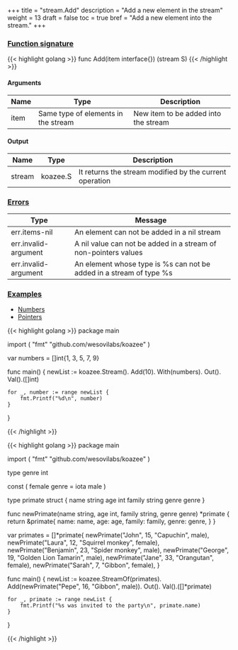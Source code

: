 +++
title = "stream.Add"
description = "Add a new element in the stream"
weight = 13
draft = false
toc = true
bref = "Add a new element into the stream."
+++

<h3 class="section-head" id="h-signature"><a href="#h-signature">Function signature</a></h3>
{{< highlight golang >}}
    func Add(item interface{}) (stream S)
{{< /highlight >}}

<h4>Arguments</h4>
<table>
    <thead>
        <tr>
        <th>Name</th>
        <th>Type</th>
        <th>Description</th>
        </tr>
    </thead>
    <tbody>
      <tr>
        <td>item</td>
        <td>Same type of elements in the stream</td>
        <td>New item to be added into the stream</td>
      </tr>
    </tbody>
</table>

<h4>Output</h4>
<table>
    <thead>
        <tr>
        <th>Name</th>
        <th>Type</th>
        <th>Description</th>
        </tr>
    </thead>
    <tbody>
      <tr>
        <td>stream</td>
        <td>koazee.S</td>
        <td>It returns the stream modified by the current operation</td>
      </tr>
    </tbody>
</table>

<h3 class="section-head" id="h-errors"><a href="#h-errors">Errors</a></h3>
<table>
    <thead>
        <tr>
        <th>Type</th>
        <th>Message</th>
        </tr>
    </thead>
    <tbody>
      <tr>
        <td>err.items-nil</td>
        <td>An element can not be added in a nil stream</td>
      </tr>
      <tr>
        <td>err.invalid-argument</td>
        <td>A nil value can not be added in a stream of non-pointers values</td>
      </tr>
      <tr>
        <td>err.invalid-argument</td>
        <td>An element whose type is %s can not be added in a stream of type %s</td>
      </tr>
    </tbody>
</table>
<h3 class="section-head" id="h-examples"><a href="#h-examples">Examples</a></h3>
<nav class="tabs" data-component="tabs">
    <ul>
      <li class="active">
        <a href="#numbers">Numbers</a>
      </li>
      <li>
        <a href="#struct_pointers">Pointers</a>
      </li>
    </ul>
</nav>
<div id="numbers">
{{< highlight golang >}}
package main

import (
	"fmt"
	"github.com/wesovilabs/koazee"
)

var numbers = []int{1, 3, 5, 7, 9}

func main() {
	newList := koazee.Stream().
		Add(10).
		With(numbers).
		Out().
		Val().([]int)

	for _, number := range newList {
		fmt.Printf("%d\n", number)
	}
}

{{< /highlight >}}
</div>
<div id="struct_pointers">
{{< highlight golang >}}
package main

import (
	"fmt"
	"github.com/wesovilabs/koazee"
)

type genre int

const (
	female genre = iota
	male
)

type primate struct {
	name   string
	age    int
	family string
	genre  genre
}

func newPrimate(name string, age int, family string, genre genre) *primate {
	return &primate{
		name:   name,
		age:    age,
		family: family,
		genre:  genre,
	}
}

var primates = []*primate{
	newPrimate("John", 15, "Capuchin", male),
	newPrimate("Laura", 12, "Squirrel monkey", female),
	newPrimate("Benjamin", 23, "Spider monkey", male),
	newPrimate("George", 19, "Golden Lion Tamarin", male),
	newPrimate("Jane", 33, "Orangutan", female),
	newPrimate("Sarah", 7, "Gibbon", female),
}

func main() {
	newList := koazee.StreamOf(primates).
		Add(newPrimate("Pepe", 16, "Gibbon", male)).
		Out().
		Val().([]*primate)

	for _, primate := range newList {
		fmt.Printf("%s was invited to the party\n", primate.name)
	}
}

{{< /highlight >}}
</div>
